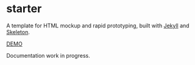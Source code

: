 starter
=======
A template for HTML mockup and rapid prototyping, built with [Jekyll](http://jekyllrb.com) and [Skeleton](http://getskeleton.com).

[DEMO](http://bearwithclaws.github.com/starter/)

Documentation work in progress.
